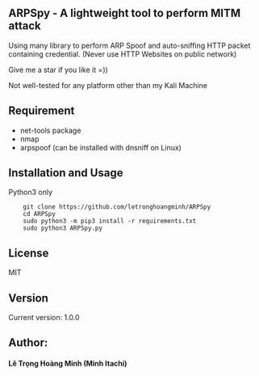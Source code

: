 ## ARPSpy - A lightweight tool to perform MITM attack

Using many library to perform ARP Spoof and auto-sniffing HTTP packet containing credential. (Never use HTTP Websites on public network)

Give me a star if you like it =))

Not well-tested for any platform other than my Kali Machine

## Requirement
- net-tools package
- nmap
- arpspoof (can be installed with dnsniff on Linux)

## Installation and Usage

Python3 only

```
	git clone https://github.com/letronghoangminh/ARPSpy
	cd ARPSpy
	sudo python3 -m pip3 install -r requirements.txt
	sudo python3 ARPSpy.py 
```

## License
MIT

## Version
Current version: 1.0.0

## Author:
#### Lê Trọng Hoàng Minh (Minh Itachi)
